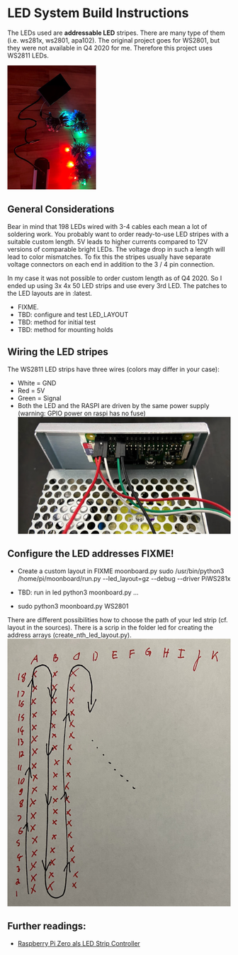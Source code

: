 # LED System Build Instructions
The LEDs used are **addressable LED** stripes. 
There are many type of them (i.e. ws281x, ws2801, apa102). 
The original project goes for WS2801, but they were not available in Q4 2020 for me. 
Therefore this project uses WS2811 LEDs. 

![LEDs](led.png)



## General Considerations
Bear in mind that 198 LEDs wired with 3-4 cables each mean a lot of soldering work. You probably want to order ready-to-use LED stripes with a 
suitable custom length. 5V leads to higher currents compared to 12V versions of comparable bright LEDs. The voltage drop in such a length will lead
to color mismatches. To fix this the stripes usually have separate voltage connectors on each end in addition to the 3 / 4 pin connection. 

In my case it was not possible to order custom length as of Q4 2020. So I ended up using 3x 4x 50 LED strips and use every 3rd LED. 
The 
patches to the LED layouts are in :latest.
- FIXME.
- TBD: configure and test LED_LAYOUT
- TBD: method for initial test
- TBD: method for mounting holds


## Wiring the LED stripes
The WS2811 LED strips have three wires (colors may differ in your case): 
- White = GND
- Red = 5V
- Green = Signal 
- Both the LED and the RASPI are driven by the same power supply (warning: GPIO power on raspi has no fuse)
![Raspi Wiring](raspi_wiring.png)

## Configure the LED addresses FIXME!
- Create a custom layout in <TBD> FIXME moonboard.py
sudo /usr/bin/python3  /home/pi/moonboard/run.py --led_layout=gz --debug --driver PiWS281x

- TBD: run in led python3 moonboard.py ... 
- sudo python3 moonboard.py WS2801

There are different possibilities how to choose the path of your led strip (cf. layout in the sources). 
There is a scrip in the folder led for creating the address arrays (create_nth_led_layout.py).
![LED path](led_path.jpeg)


## Further readings:
- [Raspberry Pi Zero als LED Strip Controller](https://developer-blog.net/raspberry-pi-zero-als-led-strip-controller)
